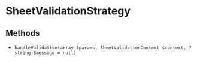 # SheetValidationStrategy

## Methods

- `handleValidation(array $params, SheetValidationContext $context, ?string $message = null)`
